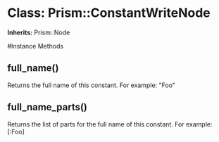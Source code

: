 # Class: Prism::ConstantWriteNode
**Inherits:** Prism::Node
    




#Instance Methods
## full_name() [](#method-i-full_name)
Returns the full name of this constant. For example: "Foo"

## full_name_parts() [](#method-i-full_name_parts)
Returns the list of parts for the full name of this constant. For example:
[:Foo]

